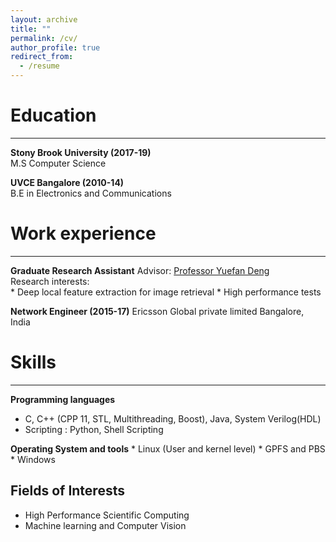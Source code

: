 ```yaml
---
layout: archive
title: ""
permalink: /cv/
author_profile: true
redirect_from:
  - /resume
---
```



Education
=====
------  
<b>Stony Brook University (2017-19)</b>  
M.S Computer Science  

<b>UVCE Bangalore (2010-14)</b>  
B.E in Electronics and Communications  




Work experience
=====
-----
<b>Graduate Research Assistant</b>
Advisor: <span style="color:blue"><a href='https://www.stonybrook.edu/commcms/ams/people/_faculty_profiles/deng'>Professor Yuefan Deng</a></span>  
Research interests:  
    * Deep local feature extraction for image retrieval
    * High performance tests
<p>
<b>Network Engineer (2015-17)</b>  
Ericsson Global private limited
Bangalore, India




Skills
=====
-----
<b>Programming languages</b>
  * C, C++ (CPP 11, STL, Multithreading, Boost), Java, System Verilog(HDL)
  * Scripting : Python, Shell Scripting
<p>
<b>Operating System and tools</b>
  * Linux (User and kernel level)
  * GPFS and PBS
  * Windows

<p>
<p>

Fields of Interests
-----
  * High Performance Scientific Computing
  * Machine learning and Computer Vision
